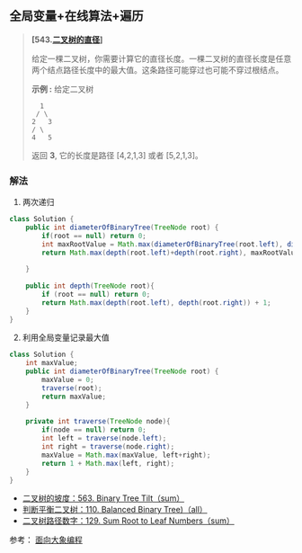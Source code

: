 ## 全局变量+在线算法+遍历

> **[543.[二叉树的直径](https://leetcode-cn.com/problems/diameter-of-binary-tree/)]**
>
> 给定一棵二叉树，你需要计算它的直径长度。一棵二叉树的直径长度是任意两个结点路径长度中的最大值。这条路径可能穿过也可能不穿过根结点。
>
> **示例 :**
> 给定二叉树
>
> ```
>   1
>  / \
> 2   3
> / \     
> 4   5   
> ```
>
> 返回 **3**, 它的长度是路径 [4,2,1,3] 或者 [5,2,1,3]。

### 解法

1. 两次递归

```java
class Solution {
    public int diameterOfBinaryTree(TreeNode root) {
        if(root == null) return 0;
        int maxRootValue = Math.max(diameterOfBinaryTree(root.left), diameterOfBinaryTree(root.right));
        return Math.max(depth(root.left)+depth(root.right), maxRootValue);
        
    }
    
    public int depth(TreeNode root){
        if (root == null) return 0;
        return Math.max(depth(root.left), depth(root.right)) + 1;
    }
}
```





2. 利用全局变量记录最大值

```java
class Solution {
    int maxValue;
    public int diameterOfBinaryTree(TreeNode root) {
        maxValue = 0;
        traverse(root);
        return maxValue;
    }
    
    private int traverse(TreeNode node){
        if(node == null) return 0;
        int left = traverse(node.left);
        int right = traverse(node.right);
        maxValue = Math.max(maxValue, left+right);
        return 1 + Math.max(left, right);
    }
}
```

- [二叉树的坡度：563. Binary Tree Tilt（sum）](https://leetcode.com/problems/diameter-of-binary-tree/)
- [判断平衡二叉树：110. Balanced Binary Tree)（all）](https://leetcode.com/problems/balanced-binary-tree/)
- [二叉树路径数字：129. Sum Root to Leaf Numbers（sum）](https://leetcode.com/problems/sum-root-to-leaf-numbers/)


参考： [面向大象编程](https://mp.weixin.qq.com/s/ZDszP9ashAX6WgtVzhheaQ)
